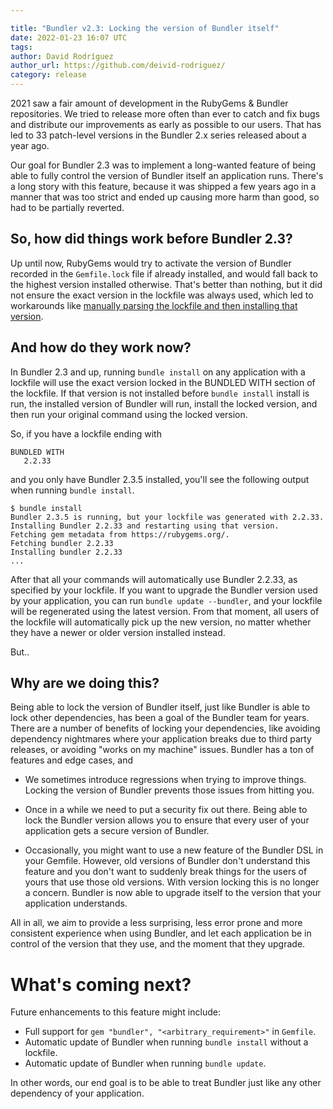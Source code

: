 ```yaml
---

title: "Bundler v2.3: Locking the version of Bundler itself"
date: 2022-01-23 16:07 UTC
tags:
author: David Rodríguez
author_url: https://github.com/deivid-rodriguez/
category: release
---
```


2021 saw a fair amount of development in the RubyGems & Bundler repositories. We
tried to release more often than ever to catch and fix bugs and distribute our
improvements as early as possible to our users. That has led to 33 patch-level versions
in the Bundler 2.x series released about a year ago.

Our goal for Bundler 2.3 was to implement a long-wanted feature of being able to
fully control the version of Bundler itself an application runs. There's a long
story with this feature, because it was shipped a few years ago in a manner that
was too strict and ended up causing more harm than good, so had to be partially
reverted.

## So, how did things work before Bundler 2.3?

Up until now, RubyGems would try to activate the version of Bundler recorded in
the `Gemfile.lock` file if already installed, and would fall back to the
highest version installed otherwise. That's better than nothing, but it did not
ensure the exact version in the lockfile was always used, which led to
workarounds like [manually parsing the lockfile and then installing that
version](https://bundler.io/blog/2019/05/14/solutions-for-cant-find-gem-bundler-with-executable-bundle.html).

## And how do they work now?

In Bundler 2.3 and up, running `bundle install` on any application with a
lockfile will use the exact version locked in the BUNDLED WITH section of the
lockfile.  If that version is not installed before `bundle install` install is
run, the installed version of Bundler will run, install the locked version, and
then run your original command using the locked version.

So, if you have a lockfile ending with

~~~
BUNDLED WITH
   2.2.33
~~~

and you only have Bundler 2.3.5 installed, you'll see the following output when
running `bundle install`.

~~~
$ bundle install
Bundler 2.3.5 is running, but your lockfile was generated with 2.2.33. Installing Bundler 2.2.33 and restarting using that version.
Fetching gem metadata from https://rubygems.org/.
Fetching bundler 2.2.33
Installing bundler 2.2.33
...
~~~~

After that all your commands will automatically use Bundler 2.2.33, as specified
by your lockfile. If you want to upgrade the Bundler version used by your
application, you can run `bundle update --bundler`, and your lockfile will be
regenerated using the latest version. From that moment, all users of the
lockfile will automatically pick up the new version, no matter whether they have
a newer or older version installed instead.

But..

## Why are we doing this?

Being able to lock the version of Bundler itself, just like Bundler is able to
lock other dependencies, has been a goal of the Bundler team for years. There are
a number of benefits of locking your dependencies, like avoiding dependency
nightmares where your application breaks due to third party releases, or
avoiding "works on my machine" issues. Bundler has a ton of features and edge
cases, and

* We sometimes introduce regressions when trying to improve things. Locking the
  version of Bundler prevents those issues from hitting you.

* Once in a while we need to put a security fix out there. Being able to lock
  the Bundler version allows you to ensure that every user of your application
  gets a secure version of Bundler.

* Occasionally, you might want to use a new feature of the Bundler DSL in your
  Gemfile. However, old versions of Bundler don't understand this feature and
  you don't want to suddenly break things for the users of yours that use those
  old versions. With version locking this is no longer a concern. Bundler is now
  able to upgrade itself to the version that your application understands.

All in all, we aim to provide a less surprising, less error prone and more
consistent experience when using Bundler, and let each application be in control
of the version that they use, and the moment that they upgrade.

# What's coming next?

Future enhancements to this feature might include:

* Full support for `gem "bundler", "<arbitrary_requirement>"` in `Gemfile`.
* Automatic update of Bundler when running `bundle install` without a lockfile.
* Automatic update of Bundler when running `bundle update`.

In other words, our end goal is to be able to treat Bundler just like any other
dependency of your application.
